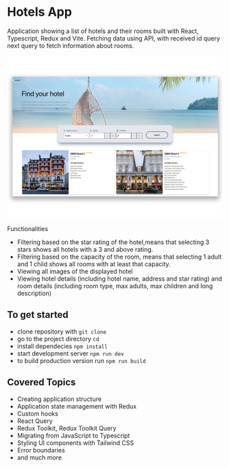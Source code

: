 # Hotels App

Application showing a list of hotels and their rooms built with React, Typescript, Redux and Vite.
Fetching data using API, with received id query next query to fetch information about rooms.

![Tasks App photo](./src/images/readme_photo.jpg)

Functionalities

- Filtering based on the star rating of the hotel,means that selecting 3 stars shows all hotels with a 3 and above rating.
- Filtering based on the capacity of the room, means that selecting 1 adult and 1 child shows all rooms with at least that capacity.
- Viewing all images of the displayed hotel
- Viewing hotel details (including hotel name, address and star rating) and room details (including room type, max adults, max children and long description)

## To get started

- clone repository with `git clone`
- go to the project directory `cd`
- install dependecies `npm install`
- start development server `npm run dev`
- to build production version run `npm run build`

## Covered Topics

- Creating application structure
- Application state management with Redux
- Custom hooks
- React Query
- Redux Toolkit, Redux Toolkit Query
- Migrating from JavaScript to Typescript
- Styling UI components with Tailwind CSS
- Error boundaries
- and much more

